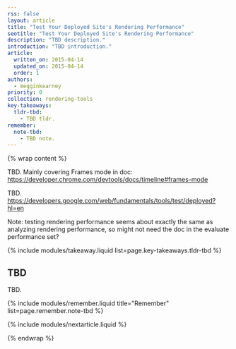 ```yaml
---
rss: false
layout: article
title: "Test Your Deployed Site's Rendering Performance"
seotitle: "Test Your Deployed Site's Rendering Performance"
description: "TBD description."
introduction: "TBD introduction."
article:
  written_on: 2015-04-14
  updated_on: 2015-04-14
  order: 1
authors:
  - megginkearney
priority: 0
collection: rendering-tools
key-takeaways:
  tldr-tbd:
    - TBD tldr.
remember:
  note-tbd:
    - TBD note.
---
```

{% wrap content %}

TBD. Mainly covering Frames mode in doc: https://developer.chrome.com/devtools/docs/timeline#frames-mode

TBD. https://developers.google.com/web/fundamentals/tools/test/deployed?hl=en 

Note: testing rendering performance seems about exactly the same as analyzing rendering performance, so might not need the doc in the evaluate performance set?

{% include modules/takeaway.liquid list=page.key-takeaways.tldr-tbd %}

## TBD

TBD.

{% include modules/remember.liquid title="Remember" list=page.remember.note-tbd %}

{% include modules/nextarticle.liquid %}

{% endwrap %}
